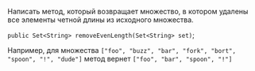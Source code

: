 Написать метод, который возвращает множество, в котором удалены все элементы четной длины из исходного множества.

`public Set<String> removeEvenLength(Set<String> set)`;

Например, для множества `["foo", "buzz", "bar", "fork", "bort", "spoon", "!", "dude"]` метод вернет `["foo", "bar", "spoon", "!"]`